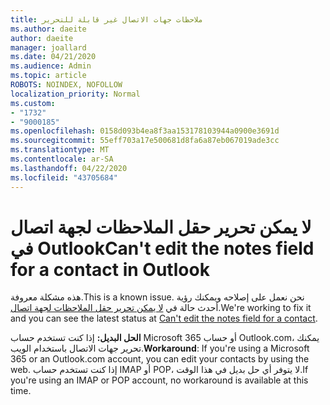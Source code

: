 ```yaml
---
title: ملاحظات جهات الاتصال غير قابلة للتحرير
ms.author: daeite
author: daeite
manager: joallard
ms.date: 04/21/2020
ms.audience: Admin
ms.topic: article
ROBOTS: NOINDEX, NOFOLLOW
localization_priority: Normal
ms.custom:
- "1732"
- "9000185"
ms.openlocfilehash: 0158d093b4ea8f3aa153178103944a0900e3691d
ms.sourcegitcommit: 55eff703a17e500681d8fa6a87eb067019ade3cc
ms.translationtype: MT
ms.contentlocale: ar-SA
ms.lasthandoff: 04/22/2020
ms.locfileid: "43705684"
---
```

# <a name="cant-edit-the-notes-field-for-a-contact-in-outlook"></a><span data-ttu-id="20a0b-102">لا يمكن تحرير حقل الملاحظات لجهة اتصال في Outlook</span><span class="sxs-lookup"><span data-stu-id="20a0b-102">Can't edit the notes field for a contact in Outlook</span></span>

<span data-ttu-id="20a0b-103">هذه مشكلة معروفة.</span><span class="sxs-lookup"><span data-stu-id="20a0b-103">This is a known issue.</span></span> <span data-ttu-id="20a0b-104">نحن نعمل على إصلاحه ويمكنك رؤية أحدث حالة في [لا يمكن تحرير حقل الملاحظات لجهة اتصال](https://support.office.com/article/fb8394ce-04ce-48b5-bae4-be46f77f10fe).</span><span class="sxs-lookup"><span data-stu-id="20a0b-104">We're working to fix it and you can see the latest status at [Can't edit the notes field for a contact](https://support.office.com/article/fb8394ce-04ce-48b5-bae4-be46f77f10fe).</span></span>

<span data-ttu-id="20a0b-105">**الحل البديل:** إذا كنت تستخدم حساب Microsoft 365 أو حساب Outlook.com، يمكنك تحرير جهات الاتصال باستخدام الويب.</span><span class="sxs-lookup"><span data-stu-id="20a0b-105">**Workaround**: If you're using a Microsoft 365 or an Outlook.com account, you can edit your contacts by using the web.</span></span> <span data-ttu-id="20a0b-106">إذا كنت تستخدم حساب IMAP أو POP، لا يتوفر أي حل بديل في هذا الوقت.</span><span class="sxs-lookup"><span data-stu-id="20a0b-106">If you're using an IMAP or POP account, no workaround is available at this time.</span></span>